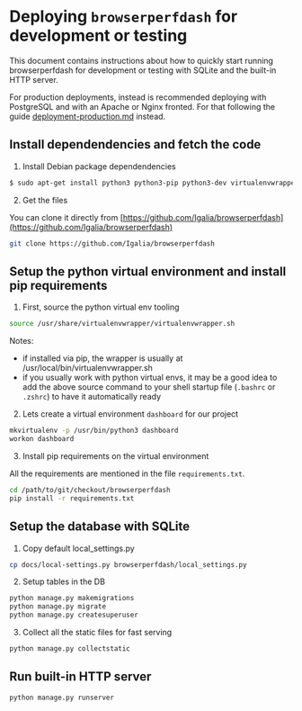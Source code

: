 # Deploying `browserperfdash` for development or testing

This document contains instructions about how to quickly start running
browserperfdash for development or testing with SQLite and the built-in
HTTP server.

For production deployments, instead is recommended deploying with PostgreSQL
and with an Apache or Nginx fronted. For that following the guide [deployment-production.md](deployment-production.md) instead.

## Install dependendencies and fetch the code

1. Install Debian package dependendencies

```bash
$ sudo apt-get install python3 python3-pip python3-dev virtualenvwrapper

```

2. Get the files

You can clone it directly from [https://github.com/Igalia/browserperfdash](https://github.com/Igalia/browserperfdash)

```bash
git clone https://github.com/Igalia/browserperfdash
```

## Setup the python virtual environment and install pip requirements

1. First, source the python virtual env tooling

```bash
source /usr/share/virtualenvwrapper/virtualenvwrapper.sh
```

Notes:

 * if installed via pip, the wrapper is usually at /usr/local/bin/virtualenvwrapper.sh
 * if you usually work with python virtual envs, it may be a good idea
   to add the above source command to your shell startup file (`.bashrc` or `.zshrc`)
   to have it automatically ready


2. Lets create a virtual environment `dashboard` for our project
```bash
mkvirtualenv -p /usr/bin/python3 dashboard
workon dashboard
```

3. Install pip requirements on the virtual environment

All the requirements are mentioned in the file `requirements.txt`.
```bash
cd /path/to/git/checkout/browserperfdash
pip install -r requirements.txt
```

## Setup the database with SQLite


1. Copy default local_settings.py

```bash
cp docs/local-settings.py browserperfdash/local_settings.py
```

2. Setup tables in the DB

```bash
python manage.py makemigrations
python manage.py migrate
python manage.py createsuperuser
```

3. Collect all the static files for fast serving

```bash
python manage.py collectstatic
```

## Run built-in HTTP server

```bash
python manage.py runserver
```
